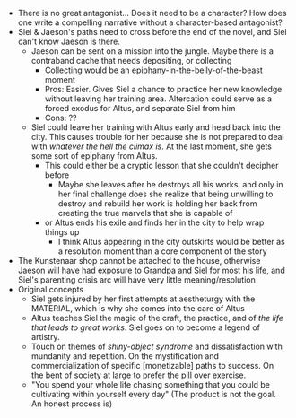 - There is no great antagonist... Does it need to be a character? How does one write a compelling narrative without a character-based antagonist?
- Siel & Jaeson's paths need to cross before the end of the novel, and Siel can't know Jaeson is there.
	- Jaeson can be sent on a mission into the jungle. Maybe there is a contraband cache that needs depositing, or collecting
		- Collecting would be an epiphany-in-the-belly-of-the-beast moment
		- Pros: Easier. Gives Siel a chance to practice her new knowledge without leaving her training area. Altercation could serve as a forced exodus for Altus, and separate Siel from him
		- Cons: ??
	- Siel could leave her training with Altus early and head back into the city. This causes trouble for her because she is not prepared to deal with *whatever the hell the climax is*. At the last moment, she gets some sort of epiphany from Altus.
		- This could either be a cryptic lesson that she couldn't decipher before
			- Maybe she leaves after he destroys all his works, and only in her final challenge does she realize that being unwilling to destroy and rebuild her work is holding her back from creating the true marvels that she is capable of
		- or Altus ends his exile and finds her in the city to help wrap things up
			- I think Altus appearing in the city outskirts would be better as a resolution moment than a core component of the story
- The Kunstenaar shop cannot be attached to the house, otherwise Jaeson will have had exposure to Grandpa and Siel for most his life, and Siel's parenting crisis arc will have very little meaning/resolution
- Original concepts
	- Siel gets injured by her first attempts at aestheturgy with the MATERIAL, which is why she comes into the care of Altus
	- Altus teaches Siel the magic of the craft, the practice, and of *the life that leads to great works*. Siel goes on to become a legend of artistry.
	- Touch on themes of *shiny-object syndrome* and dissatisfaction with mundanity and repetition. On the mystification and commercialization of specific \[monetizable\] paths to success. On the bent of society at large to prefer the pill over exercise.
	- "You spend your whole life chasing something that you could be cultivating within yourself every day" (The product is not the goal. An honest process is)